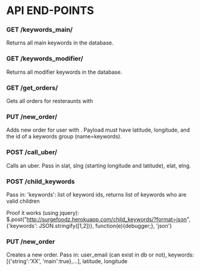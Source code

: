 
# API END-POINTS

### GET /keywords_main/

Returns all main keywords in the database.

### GET /keywords_modifier/

Returns all modifier keywords in the database.

### GET /get_orders/<id>

Gets all orders for resteraunts with <id>

### PUT /new_order/<id>

Adds new order for user with <id>. Payload must have latitude, longitude, and the id of a keywords group (name=keywords).

### POST /call_uber/

Calls an uber. Pass in slat, slng (starting longitude and latitude), elat, elng.


### POST /child_keywords
Pass in: 'keywords': list of keyword ids, returns list of keywords who are valid children

Proof it works (using jquery):
$.post("http://surgefoodz.herokuapp.com/child_keywords/?format=json", {'keywords': JSON.stringify([1,2])}, function(e){debugger;}, 'json')




### PUT /new_order
Creates a new order. Pass in: user_email (can exist in db or not), keywords: [{'string':'XX', 'main':true},...], latitude, longitude

